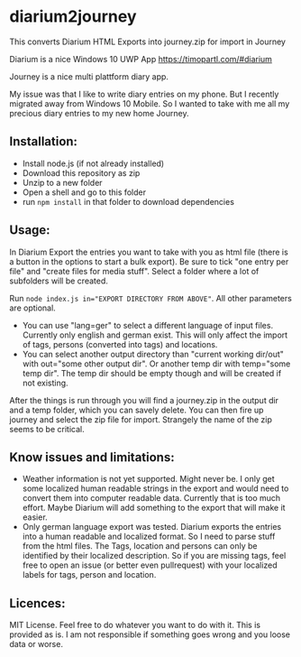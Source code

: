 # diarium2journey
This converts Diarium HTML Exports into journey.zip for import in Journey

Diarium is a nice Windows 10 UWP App https://timopartl.com/#diarium

Journey is a nice multi plattform diary app.

My issue was that I like to write diary entries on my phone. But I recently migrated away from Windows 10 Mobile. So I wanted to take with me all my precious diary entries to my new home Journey.

## Installation:
* Install node.js (if not already installed)
* Download this repository as zip
* Unzip to a new folder
* Open a shell and go to this folder
* run `npm install` in that folder to download dependencies

## Usage:

In Diarium Export the entries you want to take with you as html file (there is a button in the options to start a bulk export). Be sure to tick "one entry per file" and "create files for media stuff". Select a folder where a lot of subfolders will be created.

Run `node index.js in="EXPORT DIRECTORY FROM ABOVE"`.
All other parameters are optional.
* You can use "lang=ger" to select a different language of input files. Currently only english and german exist. This will only affect the import of tags, persons (converted into tags) and locations.
* You can select another output directory than "current working dir/out" with out="some other output dir". Or another temp dir with temp="some temp dir". The temp dir should be empty though and will be created if not existing.

After the things is run through you will find a journey.zip in the output dir and a temp folder, which you can savely delete.
You can then fire up journey and select the zip file for import. Strangely the name of the zip seems to be critical.

## Know issues and limitations:
* Weather information is not yet supported. Might never be. I only get some localized human readable strings in the export and would need to convert them into computer readable data. Currently that is too much effort. Maybe Diarium will add something to the export that will make it easier.
* Only german language export was tested. Diarium exports the entries into a human readable and localized format. So I need to parse stuff from the html files. The Tags, location and persons can only be identified by their localized description. So if you are missing tags, feel free to open an issue (or better even pullrequest) with your localized labels for tags, person and location.

## Licences:
MIT License. Feel free to do whatever you want to do with it. This is provided as is. I am not responsible if something goes wrong and you loose data or worse.

